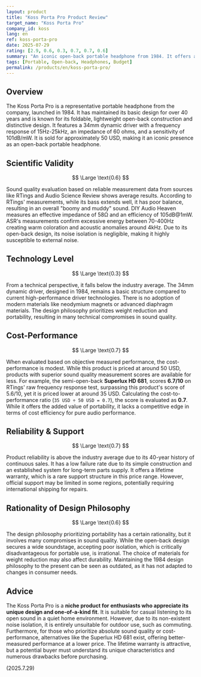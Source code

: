 ```yaml
---
layout: product
title: "Koss Porta Pro Product Review"
target_name: "Koss Porta Pro"
company_id: koss
lang: en
ref: koss-porta-pro
date: 2025-07-29
rating: [2.9, 0.6, 0.3, 0.7, 0.7, 0.6]
summary: "An iconic open-back portable headphone from 1984. It offers a unique design and an open sound, but faces challenges with its dated technology and lack of isolation. Its cost-performance is modest, as cheaper products with better measured performance exist."
tags: [Portable, Open-back, Headphones, Budget]
permalink: /products/en/koss-porta-pro/
---
```


## Overview

The Koss Porta Pro is a representative portable headphone from the company, launched in 1984. It has maintained its basic design for over 40 years and is known for its foldable, lightweight open-back construction and distinctive design. It features a 34mm dynamic driver with a frequency response of 15Hz-25kHz, an impedance of 60 ohms, and a sensitivity of 101dB/mW. It is sold for approximately 50 USD, making it an iconic presence as an open-back portable headphone.

## Scientific Validity

$$ \Large \text{0.6} $$

Sound quality evaluation based on reliable measurement data from sources like RTings and Audio Science Review shows average results. According to RTings' measurements, while its bass extends well, it has poor balance, resulting in an overall "boomy and muddy" sound. DIY Audio Heaven measures an effective impedance of 58Ω and an efficiency of 105dB@1mW. ASR's measurements confirm excessive energy between 70-400Hz creating warm coloration and acoustic anomalies around 4kHz. Due to its open-back design, its noise isolation is negligible, making it highly susceptible to external noise.

## Technology Level

$$ \Large \text{0.3} $$

From a technical perspective, it falls below the industry average. The 34mm dynamic driver, designed in 1984, remains a basic structure compared to current high-performance driver technologies. There is no adoption of modern materials like neodymium magnets or advanced diaphragm materials. The design philosophy prioritizes weight reduction and portability, resulting in many technical compromises in sound quality.

## Cost-Performance

$$ \Large \text{0.7} $$

When evaluated based on objective measured performance, the cost-performance is modest. While this product is priced at around 50 USD, products with superior sound quality measurement scores are available for less. For example, the semi-open-back **Superlux HD 681**, scores **6.7/10** on RTings' raw frequency response test, surpassing this product's score of 5.6/10, yet it is priced lower at around 35 USD. Calculating the cost-to-performance ratio (`35 USD ÷ 50 USD = 0.7`), the score is evaluated as **0.7**. While it offers the added value of portability, it lacks a competitive edge in terms of cost efficiency for pure audio performance.

## Reliability & Support

$$ \Large \text{0.7} $$

Product reliability is above the industry average due to its 40-year history of continuous sales. It has a low failure rate due to its simple construction and an established system for long-term parts supply. It offers a lifetime warranty, which is a rare support structure in this price range. However, official support may be limited in some regions, potentially requiring international shipping for repairs.

## Rationality of Design Philosophy

$$ \Large \text{0.6} $$

The design philosophy prioritizing portability has a certain rationality, but it involves many compromises in sound quality. While the open-back design secures a wide soundstage, accepting poor isolation, which is critically disadvantageous for portable use, is irrational. The choice of materials for weight reduction may also affect durability. Maintaining the 1984 design philosophy to the present can be seen as outdated, as it has not adapted to changes in consumer needs.

## Advice

The Koss Porta Pro is a **niche product for enthusiasts who appreciate its unique design and one-of-a-kind fit**. It is suitable for casual listening to its open sound in a quiet home environment. However, due to its non-existent noise isolation, it is entirely unsuitable for outdoor use, such as commuting. Furthermore, for those who prioritize absolute sound quality or cost-performance, alternatives like the Superlux HD 681 exist, offering better-measured performance at a lower price. The lifetime warranty is attractive, but a potential buyer must understand its unique characteristics and numerous drawbacks before purchasing.

(2025.7.29)
